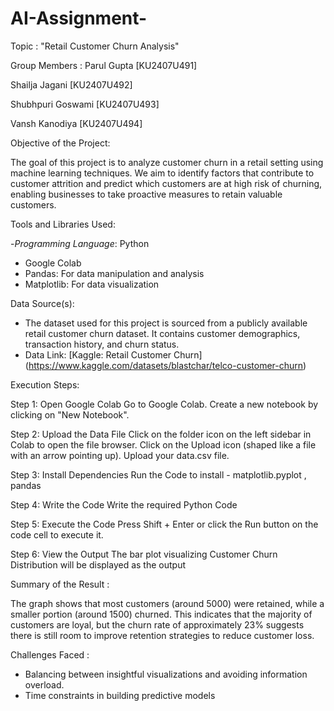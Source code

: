 # AI-Assignment-
Topic : "Retail Customer Churn Analysis"

Group Members :
Parul Gupta [KU2407U491]

Shailja Jagani [KU2407U492]

Shubhpuri Goswami [KU2407U493]

Vansh Kanodiya [KU2407U494]

Objective of the Project:

The goal of this project is to analyze customer churn in a retail setting using machine learning techniques. We aim to identify factors that contribute to customer attrition and predict which customers are at high risk of churning, enabling businesses to take proactive measures to retain valuable customers.

 Tools and Libraries Used:
 
-*Programming Language*: Python
- Google Colab
- Pandas: For data manipulation and analysis
- Matplotlib: For data visualization

Data Source(s):
- The dataset used for this project is sourced from a publicly available retail customer churn dataset. It contains customer demographics, transaction history, and 
  churn status.
- Data Link: [Kaggle: Retail Customer Churn] (https://www.kaggle.com/datasets/blastchar/telco-customer-churn)

Execution Steps:

Step 1: Open Google Colab
Go to Google Colab.
Create a new notebook by clicking on "New Notebook".

Step 2: Upload the Data File
Click on the folder icon on the left sidebar in Colab to open the file browser.
Click on the Upload icon (shaped like a file with an arrow pointing up).
Upload your data.csv file.

Step 3: Install Dependencies
Run the Code to install - matplotlib.pyplot , pandas

Step 4: Write the Code 
Write the required Python Code

Step 5: Execute the Code
Press Shift + Enter or click the Run button on the code cell to execute it.

Step 6: View the Output
The bar plot visualizing Customer Churn Distribution will be displayed as the output

Summary of the Result :

The graph shows that most customers (around 5000) were retained, while a smaller portion (around 1500) churned. This indicates that the majority of customers are loyal, but the churn rate of approximately 23% suggests there is still room to improve retention strategies to reduce customer loss.

Challenges Faced :  
- Balancing between insightful visualizations and avoiding information overload.  
- Time constraints in building predictive models

  


